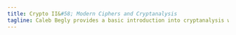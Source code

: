 ```yaml
---
title: Crypto II&#58; Modern Ciphers and Cryptanalysis
tagline: Caleb Begly provides a basic introduction into cryptanalysis which is important for determining the security of a new algorithm. [Slides](https://docs.google.com/presentation/d/1FeiIzKEJ7ULOQfUU-HoR5al3tC6esxLMAgUXz24e0Hw/edit?usp=sharing)
---
```

